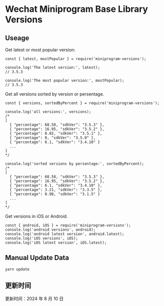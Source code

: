
# Wechat Miniprogram Base Library Versions

## Useage

Get latest or most popular version:

```;
const { latest, mostPopular } = require('miniprogram-versions');

console.log('The latest version:', latest);
// 3.5.3

console.log('The most popular version:', mostPopular);
// 3.5.3

```

Get all versions sorted by version or persentage.

```
const { versions, sortedByPercent } = require('miniprogram-versions');

console.log('all versions:', versions);
/*
[
  { "percentage": 68.58, "sdkVer": "3.5.3" },
  { "percentage": 16.95, "sdkVer": "3.5.2" },
  { "percentage": 0.02, "sdkVer": "3.5.1" },
  { "percentage": 0, "sdkVer": "3.5.0" },
  { "percentage": 6.1, "sdkVer": "3.4.10" }
  ...
]
*/

console.log('sorted versions by persentage:', sortedByPercent);
/*
[
  { "percentage": 68.58, "sdkVer": "3.5.3" },
  { "percentage": 16.95, "sdkVer": "3.5.2" },
  { "percentage": 6.1, "sdkVer": "3.4.10" },
  { "percentage": 3.21, "sdkVer": "3.3.5" },
  { "percentage": 0.98, "sdkVer": "3.1.5" }
  ...
]
*/
```

Get versions in iOS or Android.

```
const { android, iOS } = require('miniprogram-versions');
console.log('android versions', android);
console.log('android latest version', android.latest);
console.log('iOS versions', iOS);
console.log('iOS latest version', iOS.latest);
```

## Manual Update Data

```
yarn update
```

## 更新时间

更新时间：2024 年 8 月 10 日
